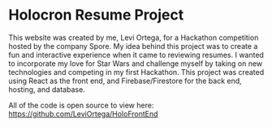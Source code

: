 # Holocron Resume Project

This website was created by me, Levi Ortega, for a Hackathon competition hosted by the company Spore. My idea behind this project was to create a fun and interactive experience when it came to reviewing resumes. I wanted to incorporate my love for Star Wars and challenge myself by taking on new technologies and competing in my first Hackathon. This project was created using React as the front end, and Firebase/Firestore for the back end, hosting, and database. 

All of the code is open source to view here: https://github.com/LeviOrtega/HoloFrontEnd
